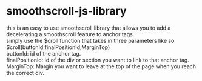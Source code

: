 # smoothscroll-js-library
this is an easy to use smoothscroll library that allows you to add a decelerating a smoothscroll feature to anchor tags.  
simply use the $croll function that takes in three parameters like so  
$croll(buttonId,finalPositionId,MarginTop)  
buttonId: id of the anchor tag.  
finalPositionId: id of the div or section you want to link to that anchor tag.  
MarginTop: Margin you want to leave at the top of the page when you reach the correct div.  

